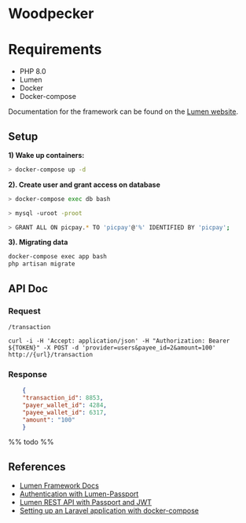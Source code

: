 # Woodpecker

# Requirements

   * PHP 8.0
   * Lumen
   * Docker
   * Docker-compose

Documentation for the framework can be found on the [Lumen website](https://lumen.laravel.com/docs).

## Setup

**1) Wake up containers:**
   
~~~Bash
> docker-compose up -d
~~~

**2). Create user and grant access on database**

~~~Bash
> docker-compose exec db bash

> mysql -uroot -proot

> GRANT ALL ON picpay.* TO 'picpay'@'%' IDENTIFIED BY 'picpay';
~~~

**3). Migrating data**

~~~Bash
docker-compose exec app bash
php artisan migrate
~~~

## API Doc

### Request

`/transaction`

    curl -i -H 'Accept: application/json' -H "Authorization: Bearer ${TOKEN}" -X POST -d 'provider=users&payee_id=2&amount=100' http://{url}/transaction  

### Response
~~~JSON
    {
    "transaction_id": 8853,
    "payer_wallet_id": 4284,
    "payee_wallet_id": 6317,
    "amount": "100"
    }
~~~
%% todo %%

## References

* [Lumen Framework Docs](https://lumen.laravel.com/docs)
* [Authentication with Lumen-Passport](https://github.com/dusterio/lumen-passport)
* [Lumen REST API with Passport and JWT](https://www.youtube.com/watch?v=g_22EUfibJ8)
* [Setting up an Laravel application with docker-compose](https://www.digitalocean.com/community/tutorials/how-to-set-up-laravel-nginx-and-mysql-with-docker-compose-pt)

